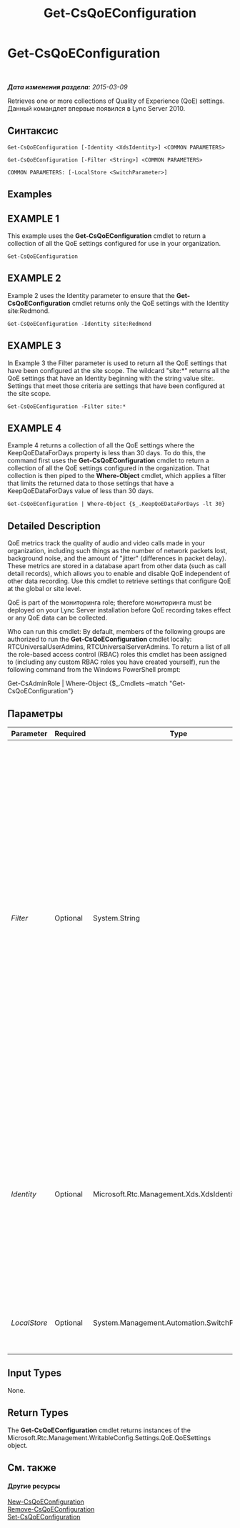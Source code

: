 ﻿---
title: Get-CsQoEConfiguration
TOCTitle: Get-CsQoEConfiguration
ms:assetid: e2ed87e0-a5ae-41a2-8572-bda0070c59dc
ms:mtpsurl: https://technet.microsoft.com/ru-ru/library/Gg399004(v=OCS.15)
ms:contentKeyID: 49311455
ms.date: 05/19/2016
mtps_version: v=OCS.15
ms.translationtype: HT
---

# Get-CsQoEConfiguration

 

_**Дата изменения раздела:** 2015-03-09_

Retrieves one or more collections of Quality of Experience (QoE) settings. Данный командлет впервые появился в Lync Server 2010.

## Синтаксис

    Get-CsQoEConfiguration [-Identity <XdsIdentity>] <COMMON PARAMETERS>

    Get-CsQoEConfiguration [-Filter <String>] <COMMON PARAMETERS>

    COMMON PARAMETERS: [-LocalStore <SwitchParameter>]

## Examples

## EXAMPLE 1

This example uses the **Get-CsQoEConfiguration** cmdlet to return a collection of all the QoE settings configured for use in your organization.

    Get-CsQoEConfiguration

## EXAMPLE 2

Example 2 uses the Identity parameter to ensure that the **Get-CsQoEConfiguration** cmdlet returns only the QoE settings with the Identity site:Redmond.

    Get-CsQoEConfiguration -Identity site:Redmond

## EXAMPLE 3

In Example 3 the Filter parameter is used to return all the QoE settings that have been configured at the site scope. The wildcard "site:\*" returns all the QoE settings that have an Identity beginning with the string value site:. Settings that meet those criteria are settings that have been configured at the site scope.

    Get-CsQoEConfiguration -Filter site:*

## EXAMPLE 4

Example 4 returns a collection of all the QoE settings where the KeepQoEDataForDays property is less than 30 days. To do this, the command first uses the **Get-CsQoEConfiguration** cmdlet to return a collection of all the QoE settings configured in the organization. That collection is then piped to the **Where-Object** cmdlet, which applies a filter that limits the returned data to those settings that have a KeepQoEDataForDays value of less than 30 days.

    Get-CsQoEConfiguration | Where-Object {$_.KeepQoEDataForDays -lt 30}

## Detailed Description

QoE metrics track the quality of audio and video calls made in your organization, including such things as the number of network packets lost, background noise, and the amount of "jitter" (differences in packet delay). These metrics are stored in a database apart from other data (such as call detail records), which allows you to enable and disable QoE independent of other data recording. Use this cmdlet to retrieve settings that configure QoE at the global or site level.

QoE is part of the мониторинга role; therefore мониторинга must be deployed on your Lync Server installation before QoE recording takes effect or any QoE data can be collected.

Who can run this cmdlet: By default, members of the following groups are authorized to run the **Get-CsQoEConfiguration** cmdlet locally: RTCUniversalUserAdmins, RTCUniversalServerAdmins. To return a list of all the role-based access control (RBAC) roles this cmdlet has been assigned to (including any custom RBAC roles you have created yourself), run the following command from the Windows PowerShell prompt:

Get-CsAdminRole | Where-Object {$\_.Cmdlets –match "Get-CsQoEConfiguration"}

## Параметры


<table>
<colgroup>
<col style="width: 25%" />
<col style="width: 25%" />
<col style="width: 25%" />
<col style="width: 25%" />
</colgroup>
<thead>
<tr class="header">
<th>Parameter</th>
<th>Required</th>
<th>Type</th>
<th>Description</th>
</tr>
</thead>
<tbody>
<tr class="odd">
<td><p><em>Filter</em></p></td>
<td><p>Optional</p></td>
<td><p>System.String</p></td>
<td><p>Enables you to use wildcard characters in order to return a collection (or multiple collections) of QoE configuration settings. To return a collection of all the settings configured at the site scope, use this syntax: -Filter site:*. To return a collection of all the settings that have the string value &quot;Western&quot; somewhere in their Identity (the only property you can filter on) use this syntax: -Filter *Western*.</p></td>
</tr>
<tr class="even">
<td><p><em>Identity</em></p></td>
<td><p>Optional</p></td>
<td><p>Microsoft.Rtc.Management.Xds.XdsIdentity</p></td>
<td><p>The unique identifier of the settings you want to retrieve. Possible values are global and site:&lt;site name&gt;, where &lt;site name&gt; is the name of the site in your Lync Server deployment to which you want to apply the changes.</p></td>
</tr>
<tr class="odd">
<td><p><em>LocalStore</em></p></td>
<td><p>Optional</p></td>
<td><p>System.Management.Automation.SwitchParameter</p></td>
<td><p>Retrieves the settings from the local replica of the управления.</p></td>
</tr>
</tbody>
</table>


## Input Types

None.

## Return Types

The **Get-CsQoEConfiguration** cmdlet returns instances of the Microsoft.Rtc.Management.WritableConfig.Settings.QoE.QoESettings object.

## См. также

#### Другие ресурсы

[New-CsQoEConfiguration](new-csqoeconfiguration.md)  
[Remove-CsQoEConfiguration](remove-csqoeconfiguration.md)  
[Set-CsQoEConfiguration](set-csqoeconfiguration.md)

